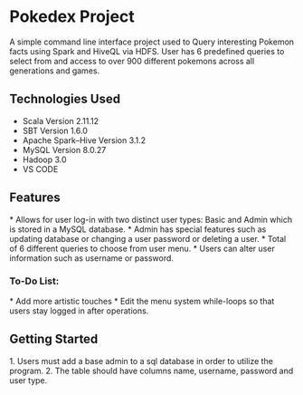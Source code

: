 
<h1>Pokedex Project</h1>


A simple command line interface project used to Query interesting Pokemon facts using Spark and HiveQL via HDFS. User has 6 predefined queries to select from and access to over 900 different pokemons across all generations and games.


<h2>Technologies Used </h2>

* Scala Version 2.11.12
* SBT Version 1.6.0
* Apache Spark–Hive Version 3.1.2
* MySQL Version 8.0.27
* Hadoop 3.0
* VS CODE



<h2>Features</h2>
* Allows for user log-in with two distinct user types: Basic and Admin which is stored in a MySQL database.
* Admin has special features such as updating database or changing a user password or deleting a user.
* Total of 6 different queries to choose from user menu.
* Users can alter user information such as username or password. 

<h3>To-Do List:</h3>
* Add more artistic touches
* Edit the menu system while-loops so that users stay logged in after operations.

<h2>Getting Started</h2>
1. Users must add a base admin to a sql database in order to utilize the program. 
2. The table should have columns name, username, password and user type.
